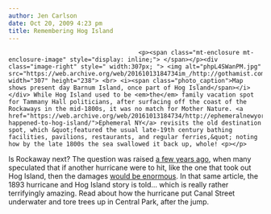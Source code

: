 ```yaml
---
author: Jen Carlson
date: Oct 20, 2009 4:23 pm
title: Remembering Hog Island
---
```


	
										<p><span class="mt-enclosure mt-enclosure-image" style="display: inline;"> </span></p><div class="image-right" style=" width:307px; "> <img alt="phpL4SWanPM.jpg" src="https://web.archive.org/web/20161013184734im_/http://gothamist.com/attachments/arts_jen/phpL4SWanPM.jpg" width="307" height="238"> <br> <i><span class="photo_caption">Map shows present day Barnum Island, once part of Hog Island</span></i></div> While Hog Island used to be <em>the</em> family vacation spot for Tammany Hall politicians, after surfacing off the coast of the Rockaways in the mid-1800s, it was no match for Mother Nature. <a href="https://web.archive.org/web/20161013184734/http://ephemeralnewyork.wordpress.com/2009/10/20/whatever-happened-to-hog-island/">Ephemeral NY</a> revisits the old destination spot, which &quot;featured the usual late-19th century bathing facilities, pavilions, restaurants, and regular ferries,&quot; noting how by the late 1800s the sea swallowed it back up, whole! <p></p>

<p>Is Rockaway next? The question was raised <a href="https://web.archive.org/web/20161013184734/http://gothamist.com/2006/06/18/could_a_hurrica_1.php">a few years ago</a>, when many speculated that if another hurricane were to hit, like the one that took out Hog Island, then the damages <a href="https://web.archive.org/web/20161013184734/http://www.nypress.com/article-11820-the-big-one.html">would be enormous</a>. In that same article, the 1893 hurricane and Hog Island story is told... which is really rather terrifyingly amazing. Read about how the hurricane put Canal Street underwater and tore trees up in Central Park, after the jump.</p>					
										
									
				
